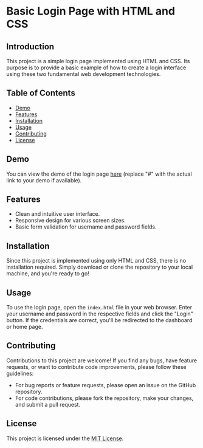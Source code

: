 # Basic Login Page with HTML and CSS

## Introduction

This project is a simple login page implemented using HTML and CSS. Its purpose is to provide a basic example of how to create a login interface using these two fundamental web development technologies.

## Table of Contents

- [Demo](#demo)
- [Features](#features)
- [Installation](#installation)
- [Usage](#usage)
- [Contributing](#contributing)
- [License](#license)

## Demo

You can view the demo of the login page [here](#) (replace "#" with the actual link to your demo if available).

## Features

- Clean and intuitive user interface.
- Responsive design for various screen sizes.
- Basic form validation for username and password fields.

## Installation

Since this project is implemented using only HTML and CSS, there is no installation required. Simply download or clone the repository to your local machine, and you're ready to go!

## Usage

To use the login page, open the `index.html` file in your web browser. Enter your username and password in the respective fields and click the "Login" button. If the credentials are correct, you'll be redirected to the dashboard or home page.

## Contributing

Contributions to this project are welcome! If you find any bugs, have feature requests, or want to contribute code improvements, please follow these guidelines:

- For bug reports or feature requests, please open an issue on the GitHub repository.
- For code contributions, please fork the repository, make your changes, and submit a pull request.

## License

This project is licensed under the [MIT License](https://opensource.org/licenses/MIT).
